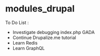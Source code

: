 # modules_drupal

To Do List :

- Investigate debugging index.php GADA
- Continue Drupalize.me tutorial
- Learn Redis
- Learn GraphQL